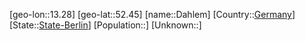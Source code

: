 ﻿---
location: [52.45,13.28]
type: City
tags:
- geo/City


SpocWebEntityId: 29701
isDeleted: false
confidential: public

---
[geo-lon::13.28]
[geo-lat::52.45]
[name::Dahlem]
[Country::[Germany](geo/Continent/Europe/Germany.md)]
[State::[State-Berlin](geo/Continent/Europe/Germany/State-Berlin.md)]
[Population::]
[Unknown::]

